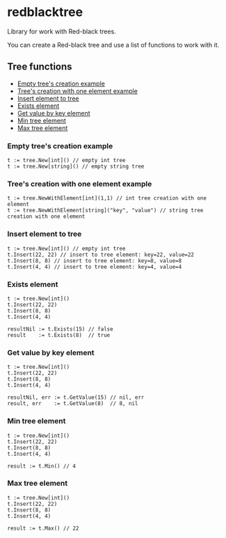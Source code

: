 redblacktree
=======================

Library for work with Red-black trees.

You can create a Red-black tree and use a list of functions to work with it.

## Tree functions
- [Empty tree's creation example](#empty-trees-creation-example)
- [Tree's creation with one element example](#trees-creation-with-one-element-example)
- [Insert element to tree](#insert-element-to-tree)
- [Exists element](#exists-element)
- [Get value by key element](#get-value-by-key-element)
- [Min tree element](#min-tree-element)
- [Max tree element](#max-tree-element)


### Empty tree's creation example

```
t := tree.New[int]() // empty int tree
t := tree.New[string]() // empty string tree
```

### Tree's creation with one element example

```
t := tree.NewWithElement[int](1,1) // int tree creation with one element
t := tree.NewWithElement[string]("key", "value") // string tree creation with one element
```

### Insert element to tree
```
t := tree.New[int]() // empty int tree
t.Insert(22, 22) // insert to tree element: key=22, value=22
t.Insert(8, 8) // insert to tree element: key=8, value=8
t.Insert(4, 4) // insert to tree element: key=4, value=4
```

### Exists element

```
t := tree.New[int]()
t.Insert(22, 22)
t.Insert(8, 8)
t.Insert(4, 4)

resultNil := t.Exists(15) // false
result    := t.Exists(8)  // true
```

### Get value by key element

```
t := tree.New[int]()
t.Insert(22, 22)
t.Insert(8, 8)
t.Insert(4, 4)

resultNil, err := t.GetValue(15) // nil, err
result, err    := t.GetValue(8)  // 8, nil
```

### Min tree element
```
t := tree.New[int]()
t.Insert(22, 22)
t.Insert(8, 8)
t.Insert(4, 4)

result := t.Min() // 4
```
### Max tree element
```
t := tree.New[int]()
t.Insert(22, 22)
t.Insert(8, 8)
t.Insert(4, 4)

result := t.Max() // 22
```